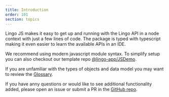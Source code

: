 ```yaml
---
title: Introduction
order: 101
section: topics
---
```


Lingo JS makes it easy to get up and running with the Lingo API in a node context with just a few lines of code. The package is typed with typescript making it even easier to learn the available APIs in an IDE.

We recommend using modern javascript module syntax. To simplify setup you can also checkout our template repo [@lingo-app/JSDemo](https://github.com/lingo-app/JSDemo).

If you are unfamiliar with the types of objects and data model you may want to review the [Glossary](/guides/glossary).

If you have anny questions or would like to see additional functionality added, please open an issue or submit a PR in the [GitHub repo](https://github.com/lingo-app/LingoJS).
